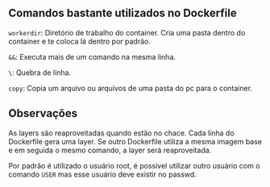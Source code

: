 ## Comandos bastante utilizados no Dockerfile

`workerdir`:
Diretório de trabalho do container.
Cria uma pasta dentro do container e te coloca lá dentro por padrão.

`&&`:
Executa mais de um comando na mesma linha.

`\`:
Quebra de linha.

`copy`:
Copia um arquivo ou arquivos de uma pasta do pc para o container.

## Observações

As layers são reaproveitadas quando estão no chace.
Cada linha do Dockerfile gera uma layer.
Se outro Dockerfile utiliza a mesma imagem base e em seguida o mesmo comando, a layer será reaproveitada.

Por padrão é utilizado o usuário root, é possivel utilizar outro usuário com o comando `USER` mas esse usuário deve existir no passwd.
